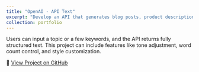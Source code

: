 ```yaml
---
title: "OpenAI - API Text"
excerpt: "Develop an API that generates blog posts, product descriptions, or social media content using an LLM like GPT."
collection: portfolio
---
```


Users can input a topic or a few keywords, and the API returns fully structured text. This project can include features like tone adjustment, word count control, and style customization.


🔗 [View Project on GitHub](https://github.com/cesarjaidar/portfolio/blob/master/files/Generating%20Images%20with%20Stability%20AI.py)

